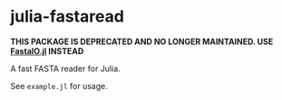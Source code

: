 julia-fastaread
===============

**THIS PACKAGE IS DEPRECATED AND NO LONGER MAINTAINED. USE [FastaIO.jl] INSTEAD**

A fast FASTA reader for Julia.

See `example.jl` for usage.

[FastaIO.jl]: https://github.com/carlobaldassi/FastaIO.jl
